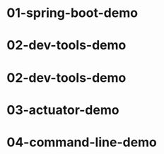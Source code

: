 # 01-spring-boot-demo
# 02-dev-tools-demo
# 02-dev-tools-demo
# 03-actuator-demo
# 04-command-line-demo
